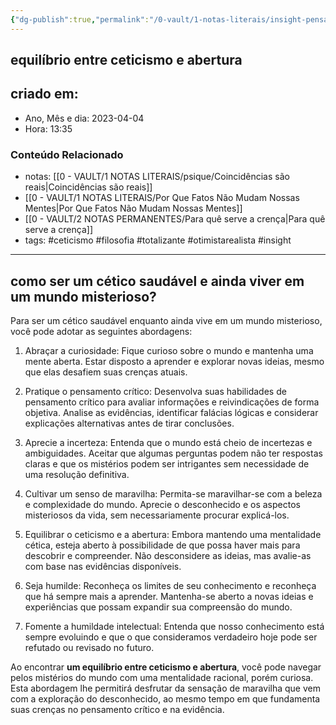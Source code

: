 ```yaml
---
{"dg-publish":true,"permalink":"/0-vault/1-notas-literais/insight-pensamento-e-meditacao/cetico-saudavel/","tags":["ceticismo","filosofia","totalizante","otimistarealista","insight"],"dgHomeLink":true,"dgShowLocalGraph":true,"dgShowFileTree":true,"dgEnableSearch":true}
---
```


## equilíbrio entre ceticismo e abertura

## criado em: 
-  Ano, Mês e dia: 2023-04-04
- Hora: 13:35

### Conteúdo Relacionado
- notas: [[0 - VAULT/1 NOTAS LITERAIS/psique/Coincidências são reais\|Coincidências são reais]]
- [[0 - VAULT/1 NOTAS LITERAIS/Por Que Fatos Não Mudam Nossas Mentes\|Por Que Fatos Não Mudam Nossas Mentes]]
- [[0 - VAULT/2 NOTAS PERMANENTES/Para quê serve a crença\|Para quê serve a crença]]
- tags: #ceticismo #filosofia #totalizante #otimistarealista #insight 
---
## como ser um cético saudável e ainda viver em um mundo misterioso?

Para ser um cético saudável enquanto ainda vive em um mundo misterioso, você pode adotar as seguintes abordagens:

1.  Abraçar a curiosidade: Fique curioso sobre o mundo e mantenha uma mente aberta. Estar disposto a aprender e explorar novas ideias, mesmo que elas desafiem suas crenças atuais.
    
2.  Pratique o pensamento crítico: Desenvolva suas habilidades de pensamento crítico para avaliar informações e reivindicações de forma objetiva. Analise as evidências, identificar falácias lógicas e considerar explicações alternativas antes de tirar conclusões.
    
3.  Aprecie a incerteza: Entenda que o mundo está cheio de incertezas e ambiguidades. Aceitar que algumas perguntas podem não ter respostas claras e que os mistérios podem ser intrigantes sem necessidade de uma resolução definitiva.
    
4.  Cultivar um senso de maravilha: Permita-se maravilhar-se com a beleza e complexidade do mundo. Aprecie o desconhecido e os aspectos misteriosos da vida, sem necessariamente procurar explicá-los.
    
5.  Equilibrar o ceticismo e a abertura: Embora mantendo uma mentalidade cética, esteja aberto à possibilidade de que possa haver mais para descobrir e compreender. Não desconsidere as ideias, mas avalie-as com base nas evidências disponíveis.
    
6.  Seja humilde: Reconheça os limites de seu conhecimento e reconheça que há sempre mais a aprender. Mantenha-se aberto a novas ideias e experiências que possam expandir sua compreensão do mundo.
    
7.  Fomente a humildade intelectual: Entenda que nosso conhecimento está sempre evoluindo e que o que consideramos verdadeiro hoje pode ser refutado ou revisado no futuro.
    

Ao encontrar **um equilíbrio entre ceticismo e abertura**, você pode navegar pelos mistérios do mundo com uma mentalidade racional, porém curiosa. Esta abordagem lhe permitirá desfrutar da sensação de maravilha que vem com a exploração do desconhecido, ao mesmo tempo em que fundamenta suas crenças no pensamento crítico e na evidência.